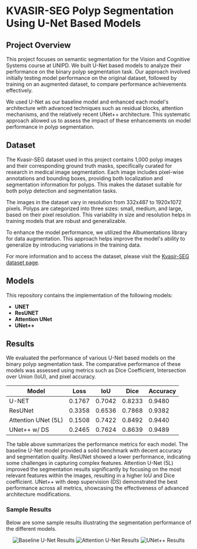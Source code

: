# KVASIR-SEG Polyp Segmentation Using U-Net Based Models

## Project Overview
This project focuses on semantic segmentation for the Vision and Cognitive Systems course at UNIPD. We built U-Net based models to analyze their performance on the binary polyp segmentation task. Our approach involved initially testing model performance on the original dataset, followed by training on an augmented dataset, to compare performance achievements effectively. 

We used U-Net as our baseline model and enhanced each model's architecture with advanced techniques such as residual blocks, attention mechanisms, and the relatively recent UNet++ architecture. This systematic approach allowed us to assess the impact of these enhancements on model performance in polyp segmentation.


## Dataset
The Kvasir-SEG dataset used in this project contains 1,000 polyp images and their corresponding ground truth masks, specifically curated for research in medical image segmentation. Each image includes pixel-wise annotations and bounding boxes, providing both localization and segmentation information for polyps. This makes the dataset suitable for both polyp detection and segmentation tasks. 

The images in the dataset vary in resolution from 332x487 to 1920x1072 pixels. Polyps are categorized into three sizes: small, medium, and large, based on their pixel resolution. This variability in size and resolution helps in training models that are robust and generalizable.

To enhance the model performance, we utilized the Albumentations library for data augmentation. This approach helps improve the model's ability to generalize by introducing variations in the training data.

For more information and to access the dataset, please visit the [Kvasir-SEG dataset page](https://datasets.simula.no/kvasir/).


## Models
This repository contains the implementation of the following models:
- **UNET**
- **ResUNET**
- **Attention UNet**
- **UNet++**

## Results
We evaluated the performance of various U-Net based models on the binary polyp segmentation task. The comparative performance of these models was assessed using metrics such as Dice Coefficient, Intersection over Union (IoU), and pixel accuracy.

| Model               | Loss   | IoU    | Dice   | Accuracy |
|---------------------|--------|--------|--------|----------|
| U-NET               | 0.1767 | 0.7042 | 0.8233 | 0.9480   |
| ResUNet             | 0.3358 | 0.6536 | 0.7868 | 0.9382   |
| Attention UNet (5L) | 0.1508 | 0.7422 | 0.8492 | 0.9440   |
| UNet++ w/ DS        | 0.2465 | 0.7624 | 0.8639 | 0.9489   |

The table above summarizes the performance metrics for each model. The baseline U-Net model provided a solid benchmark with decent accuracy and segmentation quality. ResUNet showed a lower performance, indicating some challenges in capturing complex features. Attention U-Net (5L) improved the segmentation results significantly by focusing on the most relevant features within the images, resulting in a higher IoU and Dice coefficient. UNet++ with deep supervision (DS) demonstrated the best performance across all metrics, showcasing the effectiveness of advanced architecture modifications.

### Sample Results
Below are some sample results illustrating the segmentation performance of the different models. 

<p align="center">
  <img src="images/baseline_unet_results.png" alt="Baseline U-Net Results">
  <img src="images/attention_unet_results.png" alt="Attention U-Net Results">
  <img src="images/unetpp_results.png" alt="UNet++ Results">
</p>
